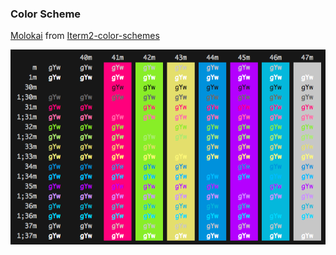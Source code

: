 ### Color Scheme

[Molokai](https://raw.githubusercontent.com/mbadolato/iTerm2-Color-Schemes/master/schemes/Molokai.itermcolors) from [Iterm2-color-schemes](https://iterm2colorschemes.com/)

![Molokai](https://raw.githubusercontent.com/mbadolato/iTerm2-Color-Schemes/master/screenshots/molokai.png "Molokai")
